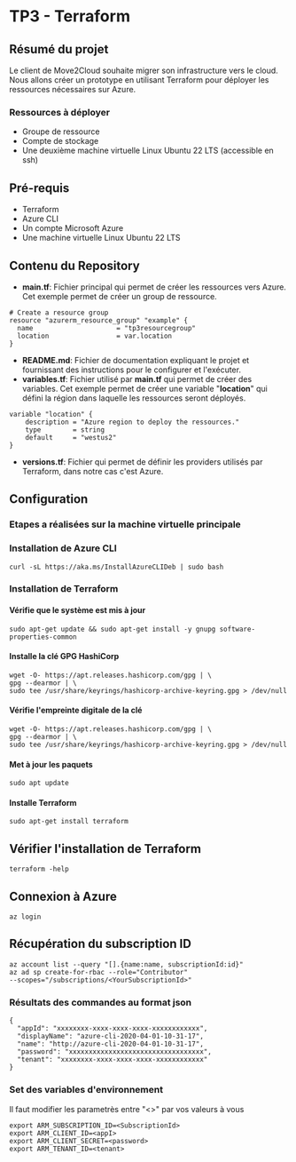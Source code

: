# TP3 - Terraform
## Résumé du projet
Le client de Move2Cloud souhaite migrer son infrastructure vers le cloud. Nous allons créer un prototype en utilisant Terraform pour déployer les ressources nécessaires sur Azure.
### Ressources à déployer
-  Groupe de ressource
-  Compte de stockage
-  Une deuxième machine virtuelle Linux Ubuntu 22 LTS (accessible en ssh)
## Pré-requis
  -  Terraform
  -  Azure CLI
  -  Un compte Microsoft Azure
  -  Une machine virtuelle Linux Ubuntu 22 LTS
## Contenu du Repository
  -  **main.tf**: Fichier principal qui permet de créer les ressources vers Azure. Cet exemple permet de créer un group de ressource.
```
# Create a resource group
resource "azurerm_resource_group" "example" {
  name                     = "tp3resourcegroup"
  location                 = var.location
}
```
  -  **README.md**: Fichier de documentation expliquant le projet et fournissant des instructions pour le configurer et l'exécuter.
  -  **variables.tf**: Fichier utilisé par **main.tf** qui permet de créer des variables. Cet exemple permet de créer une variable "**location**" qui défini la région dans laquelle les ressources seront déployés.
```
variable "location" {
    description = "Azure region to deploy the ressources."
    type        = string
    default     = "westus2"
}
```
  -  **versions.tf**: Fichier qui permet de définir les providers utilisés par Terraform, dans notre cas c'est Azure.
## Configuration
### Etapes a réalisées sur la machine virtuelle principale
### Installation de Azure CLI
```
curl -sL https://aka.ms/InstallAzureCLIDeb | sudo bash
```
### Installation de Terraform
#### Vérifie que le système est mis à jour
```
sudo apt-get update && sudo apt-get install -y gnupg software-properties-common
```
#### Installe la clé GPG HashiCorp
```
wget -O- https://apt.releases.hashicorp.com/gpg | \
gpg --dearmor | \
sudo tee /usr/share/keyrings/hashicorp-archive-keyring.gpg > /dev/null
```
#### Vérifie l'empreinte digitale de la clé
```
wget -O- https://apt.releases.hashicorp.com/gpg | \
gpg --dearmor | \
sudo tee /usr/share/keyrings/hashicorp-archive-keyring.gpg > /dev/null
```
#### Met à jour les paquets
```
sudo apt update
```
#### Installe Terraform
```
sudo apt-get install terraform
```
## Vérifier l'installation de Terraform
```
terraform -help
```
## Connexion à Azure
```
az login
```
## Récupération du subscription ID
```
az account list --query "[].{name:name, subscriptionId:id}"
az ad sp create-for-rbac --role="Contributor"
--scopes="/subscriptions/<YourSubscriptionId>"
```
### Résultats des commandes au format json
```
{
  "appId": "xxxxxxxx-xxxx-xxxx-xxxx-xxxxxxxxxxxx",
  "displayName": "azure-cli-2020-04-01-10-31-17",
  "name": "http://azure-cli-2020-04-01-10-31-17",
  "password": "xxxxxxxxxxxxxxxxxxxxxxxxxxxxxxxxxx",
  "tenant": "xxxxxxxx-xxxx-xxxx-xxxx-xxxxxxxxxxxx"
}
```
### Set des variables d'environnement
Il faut modifier les parametrès entre "<>" par vos valeurs à vous
```
export ARM_SUBSCRIPTION_ID=<SubscriptionId>
export ARM_CLIENT_ID=<appI>
export ARM_CLIENT_SECRET=<password>
export ARM_TENANT_ID=<tenant>
```
